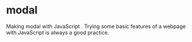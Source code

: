 # modal
Making modal with JavaScript . Trying some basic features of a webpage with JavaScript is always a good practice.
